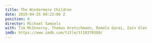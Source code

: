 ```yaml
---
title: The Windermere Children
date: 2019-04-25 09:23:00 Z
position: 6
director: Michael Samuels
with: Tim McInnerny, Thomas Kretschmann, Romola Garai, Iain Glen
imdb: https://www.imdb.com/title/tt10370380/
---
```


